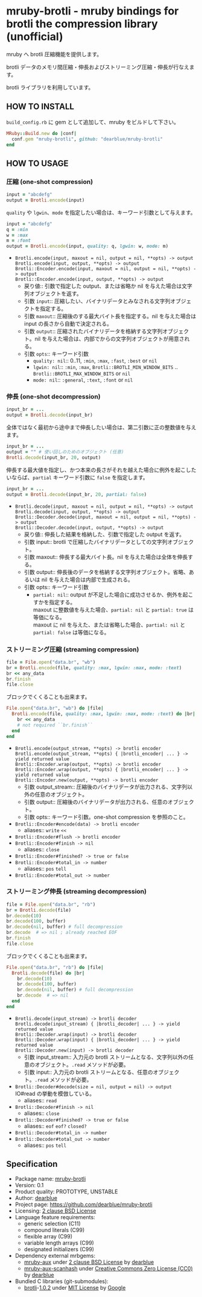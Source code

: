 # mruby-brotli - mruby bindings for brotli the compression library (unofficial)

mruby へ brotli 圧縮機能を提供します。

brotli データのメモリ間圧縮・伸長およびストリーミング圧縮・伸長が行なえます。

brotli ライブラリを利用しています。


## HOW TO INSTALL

``build_config.rb`` に gem として追加して、mruby をビルドして下さい。

```ruby
MRuby::Build.new do |conf|
  conf.gem "mruby-brotli", github: "dearblue/mruby-brotli"
end
```


## HOW TO USAGE

### 圧縮 (one-shot compression)

```ruby
input = "abcdefg"
output = Brotli.encode(input)
```

``quality`` や ``lgwin``、``mode`` を指定したい場合は、キーワード引数として与えます。

```ruby
input = "abcdefg"
q = :min
w = :max
m = :font
output = Brotli.encode(input, quality: q, lgwin: w, mode: m)
```

  * ``Brotli.encode(input, maxout = nil, output = nil, **opts) -> output``<br>
    ``Brotli.encode(input, output, **opts) -> output``<br>
    ``Brotli::Encoder.encode(input, maxout = nil, output = nil, **opts) -> output``<br>
    ``Brotli::Encoder.encode(input, output, **opts) -> output``
      * 戻り値:: 引数で指定した output、または省略か nil を与えた場合は文字列オブジェクトを返す。
      * 引数 ``input``:: 圧縮したい、バイナリデータとみなされる文字列オブジェクトを指定する。
      * 引数 ``maxout``:: 圧縮後のする最大バイト長を指定する。nil を与えた場合は input の長さから自動で決定される。
      * 引数 ``output``:: 圧縮されたバイナリデータを格納する文字列オブジェクト。nil を与えた場合は、内部でからの文字列オブジェクトが用意される。
      * 引数 ``opts``:: キーワード引数
          * ``quality: nil``:: 0..11, ``:min``, ``:max``, ``:fast``, ``:best`` or ``nil``
          * ``lgwin: nil``:: ``:min``, ``:max``, ``Brotli::BROTLI_MIN_WINDOW_BITS`` .. ``Brotli::BROTLI_MAX_WINDOW_BITS`` or ``nil``
          * ``mode: nil``:: ``:general``, ``:text``, ``:font`` or ``nil``

### 伸長 (one-shot decompression)

```ruby
input_br = ...
output = Brotli.decode(input_br)
```

全体ではなく最初から途中まで伸長したい場合は、第二引数に正の整数値を与えます。

```ruby
input_br = ...
output = "" # 使い回しのためのオブジェクト (任意)
Brotli.decode(input_br, 20, output)
```

伸長する最大値を指定し、かつ本来の長さがそれを越えた場合に例外を起こしたいならば、``partial`` キーワード引数に ``false`` を指定します。

```ruby
input_br = ...
output = Brotli.decode(input_br, 20, partial: false)
```

  * ``Brotli.decode(input, maxout = nil, output = nil, **opts) -> output``<br>
    ``Brotli.decode(input, output, **opts) -> output``<br>
    ``Brotli::Decoder.decode(input, maxout = nil, output = nil, **opts) -> output``<br>
    ``Brotli::Decoder.decode(input, output, **opts) -> output``
      * 戻り値:: 伸長した結果を格納した、引数で指定した output を返す。
      * 引数 input:: brotli で圧縮したバイナリデータとしての文字列オブジェクト。
      * 引数 maxout:: 伸長する最大バイト長。nil を与えた場合は全体を伸長する。
      * 引数 output:: 伸長後のデータを格納する文字列オブジェクト。省略、あるいは nil を与えた場合は内部で生成される。
      * 引数 opts:: キーワード引数
          * ``partial: nil``:: output が不足した場合に成功させるか、例外を起こすかを指定する。<br>
            maxout に整数値を与えた場合、``partial: nil`` と ``partial: true`` は等価になる。<br>
            maxout に nil を与えた、または省略した場合、``partial: nil`` と ``partial: false`` は等価になる。

### ストリーミング圧縮 (streaming compression)

```ruby
file = File.open("data.br", "wb")
br = Brotli.encode(file, quality: :max, lgwin: :max, mode: :text)
br << any_data
br.finish
file.close
```

ブロックでくくることも出来ます。

```ruby
File.open("data.br", "wb") do |file|
  Brotli.encode(file, quality: :max, lgwin: :max, mode: :text) do |br|
    br << any_data
    # not required ``br.finish``
  end
end
```

  * ``Brotli.encode(output_stream, **opts) -> brotli encoder``<br>
    ``Brotli.encode(output_stream, **opts) { |brotli_encoder| ... } -> yield returned value``<br>
    ``Brotli::Encoder.wrap(output, **opts) -> brotli encoder``<br>
    ``Brotli::Encoder.wrap(output, **opts) { |brotli_encoder| ... } -> yield returned value``<br>
    ``Brotli::Encoder.new(output, **opts) -> brotli encoder``
      * 引数 output_stream:: 圧縮後のバイナリデータが出力される、文字列以外の任意のオブジェクト。
      * 引数 output:: 圧縮後のバイナリデータが出力される、任意のオブジェクト。
      * 引数 opts:: キーワード引数。one-shot compression を参照のこと。
  * ``Brotli::Encoder#encode(data) -> brotli encoder``
      * aliases:: ``write`` ``<<``
  * ``Brotli::Encoder#flush -> brotli encoder``
  * ``Brotli::Encoder#finish -> nil``
      * aliases:: ``close``
  * ``Brotli::Encoder#finished? -> true or false``
  * ``Brotli::Encoder#total_in -> number``
      * aliases:: ``pos`` ``tell``
  * ``Brotli::Encoder#total_out -> number``

### ストリーミング伸長 (streaming decompression)

```ruby
file = File.open("data.br", "rb")
br = Brotli.decode(file)
br.decode(10)
br.decode(100, buffer)
br.decode(nil, buffer) # full decompression
br.decode  # => nil ; already reached EOF
br.finish
file.close
```

ブロックでくくることも出来ます。

```ruby
File.open("data.br", "rb") do |file|
  Brotli.decode(file) do |br|
    br.decode(10)
    br.decode(100, buffer)
    br.decode(nil, buffer) # full decompression
    br.decode  # => nil
  end
end
```

  * ``Brotli.decode(input_stream) -> brotli decoder``<br>
    ``Brotli.decode(input_stream) { |brotli_decoder| ... } -> yield returned value``<br>
    ``Brotli::Decoder.wrap(input) -> brotli decoder``<br>
    ``Brotli::Decoder.wrap(input) { |brotli_decoder| ... } -> yield returned value``<br>
    ``Brotli::Decoder.new(input) -> brotli decoder``
      * 引数 input_stream:: 入力元の brotli ストリームとなる、文字列以外の任意のオブジェクト。``.read`` メソッドが必要。
      * 引数 input:: 入力元の brotli ストリームとなる、任意のオブジェクト。``.read`` メソッドが必要。
  * ``Brotli::Decoder#decode(size = nil, output = nil) -> output``<br>
    IO#read の挙動を模倣している。
      * aliases:: ``read``
  * ``Brotli::Decoder#finish -> nil``
      * aliases:: ``close``
  * ``Brotli::Decoder#finished? -> true or false``
      * aliases:: ``eof`` ``eof?`` ``closed?``
  * ``Brotli::Decoder#total_in -> number``
  * ``Brotli::Decoder#total_out -> number``
      * aliases:: ``pos`` ``tell``


## Specification

  * Package name: [mruby-brotli](https://github.com/dearblue/mruby-brotli)
  * Version: 0.1
  * Product quality: PROTOTYPE, UNSTABLE
  * Author: [dearblue](https://github.com/dearblue)
  * Project page: <https://github.com/dearblue/mruby-brotli>
  * Licensing: [2 clause BSD License](LICENSE)
  * Language feature requirements:
      * generic selection (C11)
      * compound literals (C99)
      * flexible array (C99)
      * variable length arrays (C99)
      * designated initializers (C99)
  * Dependency external mrbgems:
      * [mruby-aux](https://github.com/dearblue/mruby-aux)
        under [2 clause BSD License](https://github.com/dearblue/mruby-aux/blob/master/LICENSE)
        by [dearblue](https://github.com/dearblue)
      * [mruby-aux-scanhash](https://github.com/dearblue/mruby-aux-scanhash)
        under [Creative Commons Zero License \(CC0\)](https://github.com/dearblue/mruby-aux-scanhash/blob/master/LICENSE)
        by [dearblue](https://github.com/dearblue)
  * Bundled C libraries (git-submodules):
      * [brotli](https://github.com/google/brotli)-[1.0.2](https://github.com/google/brotli/blob/v1.0.2)
        under [MIT License](https://github.com/google/brotli/blob/v1.0.2/LICENSE)
        by [Google](https://github.com/google)
